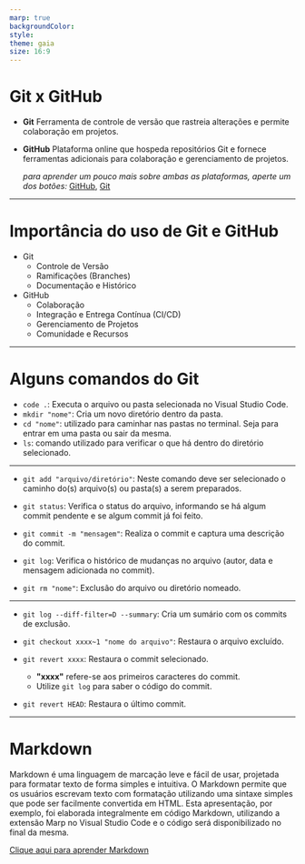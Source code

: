 ```yaml
---
marp: true
backgroundColor: 
style:
theme: gaia
size: 16:9
---
```


# Git x GitHub
- **Git**
Ferramenta de controle de versão que rastreia alterações e permite colaboração em projetos.


- **GitHub**
 Plataforma online que hospeda repositórios Git e fornece ferramentas adicionais para colaboração e gerenciamento de projetos.

  _para aprender um pouco mais sobre ambas as plataformas, aperte um dos botões:_   [GitHub](https://www.youtube.com/playlist?list=PLHz_AreHm4dm7ZULPAmadvNhH6vk9oNZA), [Git](https://www.youtube.com/playlist?list=PLucm8g_ezqNq0dOgug6paAkH0AQSJPlIe)

---

# Importância do uso de Git e GitHub
* Git
  * Controle de Versão
  * Ramificações (Branches)
  * Documentação e Histórico
* GitHub
  * Colaboração
  * Integração e Entrega Contínua (CI/CD)
  * Gerenciamento de Projetos
  * Comunidade e Recursos
---
# Alguns comandos do Git
- `code .`: Executa o arquivo ou pasta selecionada no Visual Studio Code.
- `mkdir "nome"`: Cria um novo diretório dentro da pasta.
- `cd "nome"`: utilizado para caminhar nas pastas no terminal. Seja para entrar em uma pasta ou sair da mesma.
- `ls`: comando utilizado para verificar o que há dentro do diretório selecionado.

---
- `git add "arquivo/diretório"`: Neste comando deve ser selecionado o caminho do(s) arquivo(s) ou pasta(s) a serem preparados.
- `git status`: Verifica o status do arquivo, informando se há algum commit pendente e se algum commit já foi feito.

- `git commit -m "mensagem"`: Realiza o commit e captura uma descrição do commit.
- `git log`: Verifica o histórico de mudanças no arquivo (autor, data e mensagem adicionada no commit).
- `git rm "nome"`: Exclusão do arquivo ou diretório nomeado.
---
- `git log --diff-filter=D --summary`: Cria um sumário com os commits de exclusão.


- `git checkout xxxx~1 "nome do arquivo"`: Restaura o arquivo excluído.
- `git revert xxxx`: Restaura o commit selecionado.
   - **"xxxx"** refere-se aos primeiros caracteres do commit.
   - Utilize `git log` para saber o código do commit.
- `git revert HEAD`: Restaura o último commit.

---

# Markdown
Markdown é uma linguagem de marcação leve e fácil de usar, projetada para formatar texto de forma simples e intuitiva. O Markdown permite que os usuários escrevam texto com formatação utilizando uma sintaxe simples que pode ser facilmente convertida em HTML.
 Esta apresentação, por exemplo, foi elaborada integralmente em código Markdown, utilizando a extensão Marp no Visual Studio Code e o código será disponibilizado no final da mesma.

[Clique aqui para aprender Markdown](https://www.youtube.com/watch?v=LntSB-gl-ZI)
